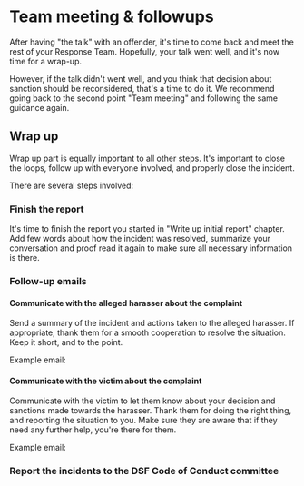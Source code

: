 # Team meeting & followups

After having "the talk" with an offender, it's time to come back and meet the rest
of your Response Team. Hopefully, your talk went well, and it's now time for a wrap-up.

However, if the talk didn't went well, and you think that decision about sanction
should be reconsidered, that's a time to do it. We recommend going back to the
second point "Team meeting" and following the same guidance again.

## Wrap up

Wrap up part is equally important to all other steps. It's important to close the
loops, follow up with everyone involved, and properly close the incident.

There are several steps involved:

### Finish the report

It's time to finish the report you started in "Write up initial report" chapter.
Add few words about how the incident was resolved, summarize your conversation
and proof read it again to make sure all necessary information is there.

### Follow-up emails

#### Communicate with the alleged harasser about the complaint

Send a summary of the incident and actions taken to the alleged harasser. If appropriate,
thank them for a smooth cooperation to resolve the situation. Keep it short, and to
the point.

Example email:


#### Communicate with the victim about the complaint

Communicate with the victim to let them know about your decision and sanctions made towards the harasser.
Thank them for doing the right thing, and reporting the situation to you. Make sure
they are aware that if they need any further help, you're there for them.

Example email:


### Report the incidents to the DSF Code of Conduct committee
